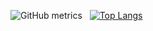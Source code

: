 
 ![GitHub metrics](https://metrics.lecoq.io/horhorou)&nbsp;&nbsp;&nbsp;[![Top Langs](https://github-readme-stats.vercel.app/api/top-langs/?username=horhorou)](https://github.com/anuraghazra/github-readme-stats) 
